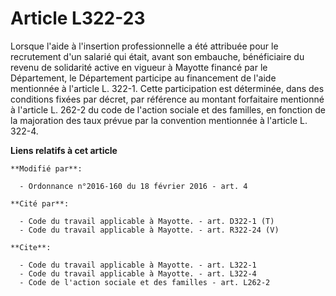 # Article L322-23

Lorsque l'aide à l'insertion professionnelle a été attribuée pour le recrutement d'un salarié qui était, avant son embauche,
bénéficiaire du revenu de solidarité active en vigueur à Mayotte financé par le Département, le Département participe au
financement de l'aide mentionnée à l'article L. 322-1. Cette participation est déterminée, dans des conditions fixées par
décret, par référence au montant forfaitaire mentionné à l'article L. 262-2  du code de l'action sociale et des familles, en
fonction de la majoration des taux prévue par la convention mentionnée à l'article L. 322-4.

**Liens relatifs à cet article**

	**Modifié par**:

	  - Ordonnance n°2016-160 du 18 février 2016 - art. 4

	**Cité par**:

	  - Code du travail applicable à Mayotte. - art. D322-1 (T)
	  - Code du travail applicable à Mayotte. - art. R322-24 (V)

	**Cite**:

	  - Code du travail applicable à Mayotte. - art. L322-1
	  - Code du travail applicable à Mayotte. - art. L322-4
	  - Code de l'action sociale et des familles - art. L262-2
